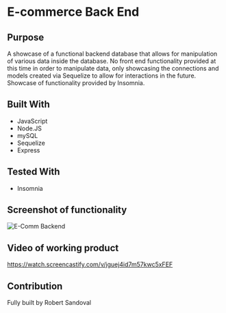 # E-commerce Back End

## Purpose
A showcase of a functional backend database that allows for manipulation of various data inside the database. No front end functionality provided at this time in order to manipulate data, only showcasing the connections and models created via Sequelize to allow for interactions in the future. Showcase of functionality provided by Insomnia.

## Built With
* JavaScript
* Node.JS
* mySQL
* Sequelize
* Express

## Tested With
* Insomnia

## Screenshot of functionality
![E-Comm Backend](http://www.simpleimageresizer.com/_uploads/photos/8dc2a210/E-Comm_900x650.png)

## Video of working product
https://watch.screencastify.com/v/jguej4id7m57kwc5xFEF


## Contribution

Fully built by Robert Sandoval
